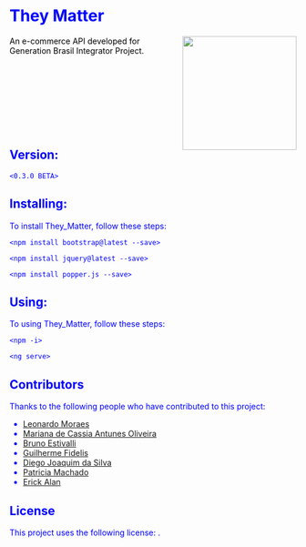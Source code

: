 
<body style="color:blue">

# They Matter 
<img align="right" src="https://i.imgur.com/6ehWEnp.png" width="200" height="200">  
<span style="color: black">An e-commerce API developed for Generation Brasil Integrator Project.</span>

<br><br><br><br><br><br><br>

## Version:

```
<0.3.0 BETA>
```

## Installing:

To install They_Matter, follow these steps:

```
<npm install bootstrap@latest --save>
```
```
<npm install jquery@latest --save>
```
```
<npm install popper.js --save>
```

## Using:

To using They_Matter, follow these steps:

```
<npm -i>
```
```
<ng serve>
```

## Contributors

Thanks to the following people who have contributed to this project:

 * [Leonardo Moraes](https://www.linkedin.com/in/leommagalhaes/)
 * [Mariana de Cassia Antunes Oliveira](https://www.linkedin.com/in/mariana-antunes-oliveira-70259491/)
 * [Bruno Estivalli](http://linkedin.com/in/bruno-estivalli-vicente-61b007202)
 * [Guilherme Fidelis](https://www.linkedin.com/in/guifidelis/)
 * [Diego Joaquim da Silva](https://www.linkedin.com/in/diego-silva-061527156/)
 * [Patricia Machado](https://www.linkedin.com/in/patricia-machado-0ba0111ba/)
 * [Erick Alan](https://www.linkedin.com/in/erick-alan-7bb92b1b4/)

## License

This project uses the following license: .
